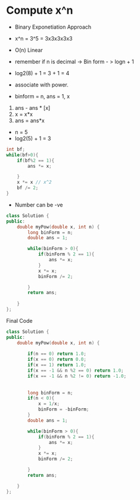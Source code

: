 # Compute x^n

- Binary Exponetiation Approach

- x^n = 3^5 = 3x3x3x3x3 

- O(n) Linear 

- remember if n is decimal -> Bin form - > logn + 1

- log2(8) + 1 = 3 + 1 = 4

- associate with power.

- binform = n, ans = 1, x

1) ans - ans * [x]
2) x = x*x
3) ans = ans*x

- n = 5
- log2(5) + 1 = 3

```c++
int bf;
while(bf>0){
    if(bf%2 == 1){
        ans *= x;

    }
    x *= x // x^2
    bf /= 2;
}
```



- Number can be -ve

```c++
class Solution {
public:
    double myPow(double x, int n) {
        long binForm = n;
        double ans = 1;

        while(binForm > 0){
            if(binForm % 2 == 1){
                ans *= x;
            }
            x *= x;
            binForm /= 2;

        }
        return ans;
        
    }
};
```


Final Code
```c++
class Solution {
public:
    double myPow(double x, int n) {
        
        if(n == 0) return 1.0;
        if(x == 0) return 0.0;
        if(x == 1) return 1.0;
        if(x == -1 && n %2 == 0) return 1.0;
        if(x == -1 && n %2 != 0) return -1.0;
        
        
        long binForm = n;
        if(n < 0){
            x = 1/x;
            binForm = -binForm;
        }
        double ans = 1;

        while(binForm > 0){
            if(binForm % 2 == 1){
                ans *= x;
            }
            x *= x;
            binForm /= 2;

        }
        return ans;

    }
};
```